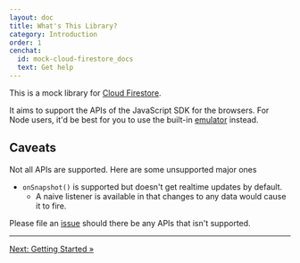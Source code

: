 ```yaml
---
layout: doc
title: What's This Library?
category: Introduction
order: 1
cenchat:
  id: mock-cloud-firestore_docs
  text: Get help
---
```


This is a mock library for [Cloud Firestore](https://firebase.google.com/products/firestore/).

It aims to support the APIs of the JavaScript SDK for the browsers. For Node users, it'd be best for you to use the built-in [emulator](https://firebase.google.com/docs/firestore/security/test-rules-emulator) instead.

## Caveats

Not all APIs are supported. Here are some unsupported major ones

  - `onSnapshot()` is supported but doesn't get realtime updates by default.
    - A naive listener is available in that changes to any data would cause it to fire.

Please file an [issue](https://github.com/mikkopaderes/mock-cloud-firestore/issues) should there be any APIs that isn't supported.

---

[Next: Getting Started »](getting-started)
